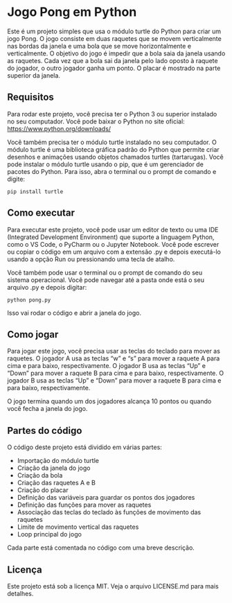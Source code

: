 # Jogo Pong em Python
Este é um projeto simples que usa o módulo turtle do Python para criar um jogo Pong. O jogo consiste em duas raquetes que se movem verticalmente nas bordas da janela e uma bola que se move horizontalmente e verticalmente. O objetivo do jogo é impedir que a bola saia da janela usando as raquetes. Cada vez que a bola sai da janela pelo lado oposto à raquete do jogador, o outro jogador ganha um ponto. O placar é mostrado na parte superior da janela.

## Requisitos
Para rodar este projeto, você precisa ter o Python 3 ou superior instalado no seu computador. Você pode baixar o Python no site oficial: <https://www.python.org/downloads/>

Você também precisa ter o módulo turtle instalado no seu computador. O módulo turtle é uma biblioteca gráfica padrão do Python que permite criar desenhos e animações usando objetos chamados turtles (tartarugas). Você pode instalar o módulo turtle usando o pip, que é um gerenciador de pacotes do Python. Para isso, abra o terminal ou o prompt de comando e digite:

```
pip install turtle
```

## Como executar
Para executar este projeto, você pode usar um editor de texto ou uma IDE (Integrated Development Environment) que suporte a linguagem Python, como o VS Code, o PyCharm ou o Jupyter Notebook. Você pode escrever ou copiar o código em um arquivo com a extensão .py e depois executá-lo usando a opção Run ou pressionando uma tecla de atalho.

Você também pode usar o terminal ou o prompt de comando do seu sistema operacional. Você pode navegar até a pasta onde está o seu arquivo .py e depois digitar:

```
python pong.py
```

Isso vai rodar o código e abrir a janela do jogo.

## Como jogar
Para jogar este jogo, você precisa usar as teclas do teclado para mover as raquetes. O jogador A usa as teclas “w” e “s” para mover a raquete A para cima e para baixo, respectivamente. O jogador B usa as teclas “Up” e “Down” para mover a raquete B para cima e para baixo, respectivamente. O jogador B usa as teclas “Up” e “Down” para mover a raquete B para cima e para baixo, respectivamente.

O jogo termina quando um dos jogadores alcança 10 pontos ou quando você fecha a janela do jogo.

## Partes do código
O código deste projeto está dividido em várias partes:

- Importação do módulo turtle
- Criação da janela do jogo
- Criação da bola
- Criação das raquetes A e B
- Criação do placar
- Definição das variáveis para guardar os pontos dos jogadores
- Definição das funções para mover as raquetes
- Associação das teclas do teclado às funções de movimento das raquetes
- Limite de movimento vertical das raquetes
- Loop principal do jogo

Cada parte está comentada no código com uma breve descrição.

## Licença
Este projeto está sob a licença MIT. Veja o arquivo LICENSE.md para mais detalhes.
